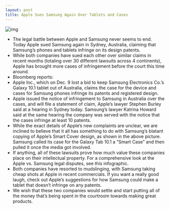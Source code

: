 ```yaml
---
layout: post
title: Apple Sues Samsung Again Over Tablets and Cases
---
```

![img](http://media.idownloadblog.com/wp-content/uploads/2011/12/samsung-smart-case-for-galaxy-tab-image-005-e1324405171454.jpg)
* The legal battle between Apple and Samsung never seems to end. Today Apple sued Samsung again in Sydney, Australia, claiming that Samsung’s phones and tablets infringe on its design patents.
* While both companies have sued each other over similar claims in recent months (totaling over 30 different lawsuits across 4 continents), Apple has brought more cases of infringement before the court this time around.
* Bloomberg reports:
* Apple Inc., which on Dec. 9 lost a bid to keep Samsung Electronics Co.’s Galaxy 10.1 tablet out of Australia, claims the case for the device and cases for Samsung phones infringe its patents and registered design.
* Apple issued the notice of infringement to Samsung in Australia over the cases, and will file a statement of claim, Apple’s lawyer Stephen Burley said at a hearing in Sydney today. Samsung’s lawyer Katrina Howard said at the same hearing the company was served with the notice that the cases infringe at least 10 patents.
* While the exact details of Apple’s new complaints are unclear, we are inclined to believe that it all has something to do with Samsung’s blatant copying of Apple’s Smart Cover design, as shown in the above picture. Samsung called its case for the Galaxy Tab 10.1 a “Smart Case” and then pulled it once the media got involved.
* If anything, all of these lawsuits prove how much value these companies place on their intellectual property. For a comprehensive look at the Apple vs. Samsung legal disputes, see this infographic.
* Both companies have resorted to mudslinging, with Samsung taking cheap shots at Apple in recent commercials. If you want a really good laugh, check out Apple’s suggestions for how Samsung could make a tablet that doesn’t infringe on any patents.
* We wish that these two companies would settle and start putting all of the money that’s being spent in the courtroom towards making great products.

